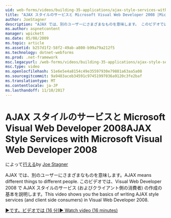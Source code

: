 ```yaml
---
uid: web-forms/videos/building-35-applications/ajax-style-services-with-microsoft-visual-web-developer-2008
title: "AJAX スタイルのサービスと Microsoft Visual Web Developer 2008 |Microsoft ドキュメント"
author: JoeStagner
description: "AJAX では、別のユーザーにさまざまなものを意味します。 このビデオでは、Visual Web 開発用の AJAX スタイルのサービス (およびクライアント側の消費者) の作成の基本を示します."
ms.author: aspnetcontent
manager: wpickett
ms.date: 05/08/2009
ms.topic: article
ms.assetid: b257d1f2-58f2-49ab-a800-b99a79a212f5
ms.technology: dotnet-webforms
ms.prod: .net-framework
msc.legacyurl: /web-forms/videos/building-35-applications/ajax-style-services-with-microsoft-visual-web-developer-2008
msc.type: video
ms.openlocfilehash: 51e6e5e4a8154c49e35597930e79881a63aa5a08
ms.sourcegitcommit: 9a9483aceb34591c97451997036a9120c3fe2baf
ms.translationtype: MT
ms.contentlocale: ja-JP
ms.lasthandoff: 11/10/2017
---
```

<a name="ajax-style-services-with-microsoft-visual-web-developer-2008"></a><span data-ttu-id="7db39-104">AJAX スタイルのサービスと Microsoft Visual Web Developer 2008</span><span class="sxs-lookup"><span data-stu-id="7db39-104">AJAX Style Services with Microsoft Visual Web Developer 2008</span></span>
====================
<span data-ttu-id="7db39-105">によって[行える](https://github.com/JoeStagner)</span><span class="sxs-lookup"><span data-stu-id="7db39-105">by [Joe Stagner](https://github.com/JoeStagner)</span></span>

<span data-ttu-id="7db39-106">AJAX では、別のユーザーにさまざまなものを意味します。</span><span class="sxs-lookup"><span data-stu-id="7db39-106">AJAX means different things to different people.</span></span> <span data-ttu-id="7db39-107">このビデオでは、Visual Web Developer 2008 で AJAX スタイルのサービス (およびクライアント側の消費者) の作成の基本を説明します。</span><span class="sxs-lookup"><span data-stu-id="7db39-107">This video shows you the basics of writing AJAX style services (and client side consumers) in Visual Web Developer 2008.</span></span>

[<span data-ttu-id="7db39-108">&#9654;です。ビデオでは (16 分)</span><span class="sxs-lookup"><span data-stu-id="7db39-108">&#9654; Watch video (16 minutes)</span></span>](https://channel9.msdn.com/Blogs/ASP-NET-Site-Videos/ajax-style-services-with-microsoft-visual-web-developer-2008)
